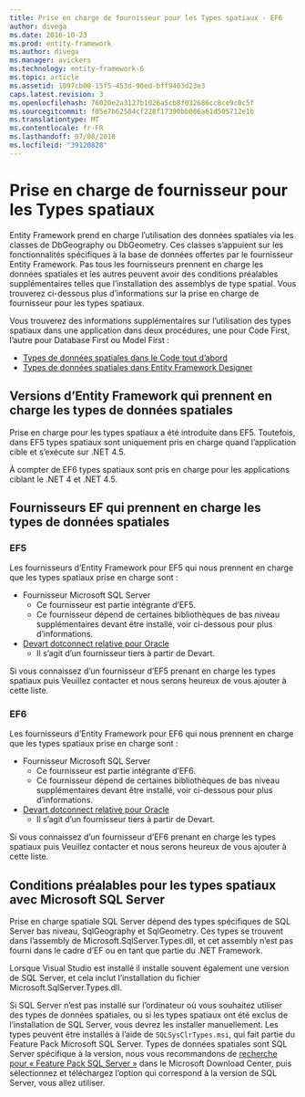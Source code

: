 ```yaml
---
title: Prise en charge de fournisseur pour les Types spatiaux - EF6
author: divega
ms.date: 2016-10-23
ms.prod: entity-framework
ms.author: divega
ms.manager: avickers
ms.technology: entity-framework-6
ms.topic: article
ms.assetid: 1097cb00-15f5-453d-90ed-bff9403d23e3
caps.latest.revision: 3
ms.openlocfilehash: 76020e2a3127b1026a5cb8f032686cc8ce9c0c5f
ms.sourcegitcommit: f05e7b62584cf228f17390bb086a61d505712e1b
ms.translationtype: MT
ms.contentlocale: fr-FR
ms.lasthandoff: 07/08/2018
ms.locfileid: "39120828"
---
```

# <a name="provider-support-for-spatial-types"></a>Prise en charge de fournisseur pour les Types spatiaux
Entity Framework prend en charge l’utilisation des données spatiales via les classes de DbGeography ou DbGeometry. Ces classes s’appuient sur les fonctionnalités spécifiques à la base de données offertes par le fournisseur Entity Framework. Pas tous les fournisseurs prennent en charge les données spatiales et les autres peuvent avoir des conditions préalables supplémentaires telles que l’installation des assemblys de type spatial. Vous trouverez ci-dessous plus d’informations sur la prise en charge de fournisseur pour les types spatiaux.  

Vous trouverez des informations supplémentaires sur l’utilisation des types spatiaux dans une application dans deux procédures, une pour Code First, l’autre pour Database First ou Model First :  

- [Types de données spatiales dans le Code tout d’abord](~/ef6/modeling/code-first/data-types/spatial.md)  
- [Types de données spatiales dans Entity Framework Designer](~/ef6/modeling/designer/data-types/spatial.md)  

## <a name="ef-releases-that-support-spatial-types"></a>Versions d’Entity Framework qui prennent en charge les types de données spatiales  

Prise en charge pour les types spatiaux a été introduite dans EF5. Toutefois, dans EF5 types spatiaux sont uniquement pris en charge quand l’application cible et s’exécute sur .NET 4.5.  

À compter de EF6 types spatiaux sont pris en charge pour les applications ciblant le .NET 4 et .NET 4.5.  

## <a name="ef-providers-that-support-spatial-types"></a>Fournisseurs EF qui prennent en charge les types de données spatiales  

### <a name="ef5"></a>EF5  

Les fournisseurs d’Entity Framework pour EF5 qui nous prennent en charge que les types spatiaux prise en charge sont :  

- Fournisseur Microsoft SQL Server  
    - Ce fournisseur est partie intégrante d’EF5.  
    - Ce fournisseur dépend de certaines bibliothèques de bas niveau supplémentaires devant être installé, voir ci-dessous pour plus d’informations.  
- [Devart dotconnect relative pour Oracle](http://www.devart.com/dotconnect/oracle/)  
    - Il s’agit d’un fournisseur tiers à partir de Devart.  

Si vous connaissez d’un fournisseur d’EF5 prenant en charge les types spatiaux puis Veuillez contacter et nous serons heureux de vous ajouter à cette liste.  

### <a name="ef6"></a>EF6  

Les fournisseurs d’Entity Framework pour EF6 qui nous prennent en charge que les types spatiaux prise en charge sont :  

- Fournisseur Microsoft SQL Server  
    - Ce fournisseur est partie intégrante d’EF6.  
    - Ce fournisseur dépend de certaines bibliothèques de bas niveau supplémentaires devant être installé, voir ci-dessous pour plus d’informations.  
- [Devart dotconnect relative pour Oracle](http://www.devart.com/dotconnect/oracle/)  
    - Il s’agit d’un fournisseur tiers à partir de Devart.  

Si vous connaissez d’un fournisseur d’EF6 prenant en charge les types spatiaux puis Veuillez contacter et nous serons heureux de vous ajouter à cette liste.  

## <a name="prerequisites-for-spatial-types-with-microsoft-sql-server"></a>Conditions préalables pour les types spatiaux avec Microsoft SQL Server  

Prise en charge spatiale SQL Server dépend des types spécifiques de SQL Server bas niveau, SqlGeography et SqlGeometry. Ces types se trouvent dans l’assembly de Microsoft.SqlServer.Types.dll, et cet assembly n’est pas fourni dans le cadre d’EF ou en tant que partie du .NET Framework.  

Lorsque Visual Studio est installé il installe souvent également une version de SQL Server, et cela inclut l’installation du fichier Microsoft.SqlServer.Types.dll.  

Si SQL Server n’est pas installé sur l’ordinateur où vous souhaitez utiliser des types de données spatiales, ou si les types spatiaux ont été exclus de l’installation de SQL Server, vous devrez les installer manuellement. Les types peuvent être installés à l’aide de `SQLSysClrTypes.msi`, qui fait partie du Feature Pack Microsoft SQL Server. Types de données spatiales sont SQL Server spécifique à la version, nous vous recommandons de [recherche pour « Feature Pack SQL Server »](https://www.microsoft.com/en-us/search/result.aspx?q=sql+server+feature+pack) dans le Microsoft Download Center, puis sélectionnez et téléchargez l’option qui correspond à la version de SQL Server, vous allez utiliser.
